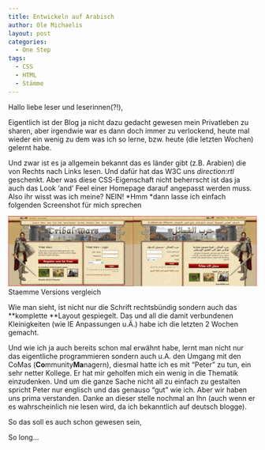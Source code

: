 ```yaml
---
title: Entwickeln auf Arabisch
author: Ole Michaelis
layout: post
categories:
  - One Step
tags:
  - CSS
  - HTML
  - Stämme
---
```


Hallo liebe leser und leserinnen(?!),

Eigentlich ist der Blog ja nicht dazu gedacht gewesen mein Privatleben zu sharen, aber irgendwie war es dann doch immer zu verlockend, heute mal wieder ein wenig zu dem was ich so lerne, bzw. heute (die letzten Wochen) gelernt habe.

Und zwar ist es ja allgemein bekannt das es länder gibt (z.B. Arabien) die von Rechts nach Links lesen. Und dafür hat das W3C uns *direction:rtl* geschenkt. Aber was diese CSS-Eigenschaft nicht beherrscht ist das ja auch das Look ‘and’ Feel einer Homepage darauf angepasst werden muss. Also ihr wisst was ich meine? NEIN! *Hmm *dann lasse ich einfach folgenden Screenshot für mich sprechen

[![Staemme Versions vergleich][1]][1]
Staemme Versions vergleich

Wie man sieht, ist nicht nur die Schrift rechtsbündig sondern auch das **komplette **Layout gespiegelt. Das und all die damit verbundenen Kleinigkeiten (wie IE Anpassungen u.Ä.) habe ich die letzten 2 Wochen gemacht.

 [1]: /assets/uploads/2009/10/twcompare.png

Und wie ich ja auch bereits schon mal erwähnt habe, lernt man nicht nur das eigentliche programmieren sondern auch u.A. den Umgang mit den CoMas (**Co**mmunity**Ma**nagern), diesmal hatte ich es mit “Peter” zu tun, ein sehr netter Kollege. Er hat mir geholfen mich ein wenig in die Thematik einzudenken. Und um die ganze Sache nicht all zu einfach zu gestalten spricht Peter nur englisch und das genauso “gut” wie ich. Aber wir haben uns prima verstanden. Danke an dieser stelle nochmal an Ihn (auch wenn er es wahrscheinlich nie lesen wird, da ich bekanntlich auf deutsch blogge).

So das soll es auch schon gewesen sein,

So long…


